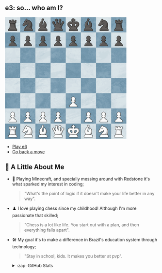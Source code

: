## e3: so... who am I?
<img src="https://raw.githubusercontent.com/slaywithoutd/slaywithoutd/main/e3board.png" alt="Chess Board e3" width="400"/>

- [Play e6](e6.md)
- [Go back a move](README.md)



## 🏹 A Little About Me
- 🌌 Playing Minecraft, and specially messing around with Redstone it's what sparked my interest in coding;
  > "What's the point of logic if it doesn't make your life better in any way".
- ♟️ I love playing chess since my childhood! Although I'm more passionate that skilled;
  > "Chess is a lot like life. You start out with a plan, and then everything falls apart".
- 🛠 My goal it's to make a difference in Brazil's education system through technology;
  > "Stay in school, kids. It makes you better at pvp".
   <details>
  <summary>:zap: GitHub Stats</summary>

